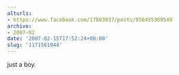 ```yaml
---
alturls:
- https://www.facebook.com/17803937/posts/856455389549
archive:
- 2007-02
date: '2007-02-15T17:52:24+00:00'
slug: '1171561944'
---
```


just a boy.

